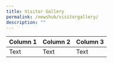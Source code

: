 ```yaml
---
title: Visitor Gallery
permalink: /newshub/visitorgallery/
description: ""
---
```



| Column 1 | Column 2 | Column 3 |
| -------- | -------- | -------- |
| Text     | Text     | Text     |


